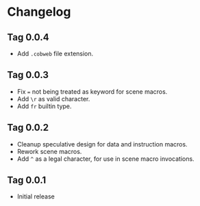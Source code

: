 # Changelog

## Tag 0.0.4

- Add `.cobweb` file extension.

## Tag 0.0.3

- Fix `=` not being treated as keyword for scene macros.
- Add `\r` as valid character.
- Add `fr` builtin type.

## Tag 0.0.2

- Cleanup speculative design for data and instruction macros.
- Rework scene macros.
- Add `^` as a legal character, for use in scene macro invocations.

## Tag 0.0.1

- Initial release
